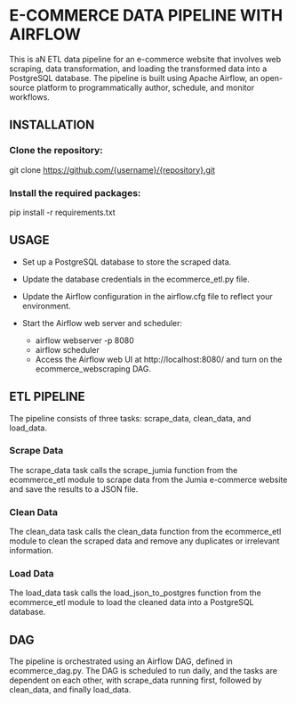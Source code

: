 # E-COMMERCE DATA PIPELINE WITH AIRFLOW
This is aN ETL data pipeline for an e-commerce website that involves web scraping, data transformation, and loading the transformed data into a PostgreSQL database. The pipeline is built using Apache Airflow, an open-source platform to programmatically author, schedule, and monitor workflows.

## INSTALLATION

### Clone the repository:
git clone https://github.com/{username}/{repository}.git

### Install the required packages:
pip install -r requirements.txt

## USAGE
- Set up a PostgreSQL database to store the scraped data.

- Update the database credentials in the ecommerce_etl.py file.

- Update the Airflow configuration in the airflow.cfg file to reflect your environment.

- Start the Airflow web server and scheduler:

  - airflow webserver -p 8080
  - airflow scheduler
  - Access the Airflow web UI at http://localhost:8080/ and turn on the ecommerce_webscraping DAG.

## ETL PIPELINE
The pipeline consists of three tasks: scrape_data, clean_data, and load_data.

### Scrape Data
The scrape_data task calls the scrape_jumia function from the ecommerce_etl module to scrape data from the Jumia e-commerce website and save the results to a JSON file.

### Clean Data
The clean_data task calls the clean_data function from the ecommerce_etl module to clean the scraped data and remove any duplicates or irrelevant information.

### Load Data
The load_data task calls the load_json_to_postgres function from the ecommerce_etl module to load the cleaned data into a PostgreSQL database.

## DAG
The pipeline is orchestrated using an Airflow DAG, defined in ecommerce_dag.py. The DAG is scheduled to run daily, and the tasks are dependent on each other, with scrape_data running first, followed by clean_data, and finally load_data.
